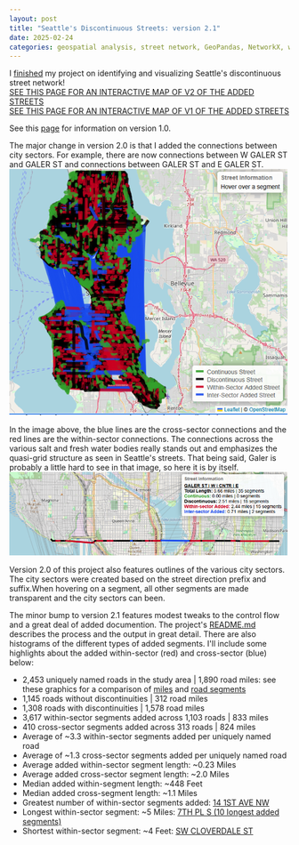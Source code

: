 ```yaml
---
layout: post
title: "Seattle's Discontinuous Streets: version 2.1"
date: 2025-02-24
categories: geospatial analysis, street network, GeoPandas, NetworkX, webmap
---
```


I [finished](https://github.com/mike-babb/seattle_streets) my project on identifying and visualizing Seattle's discontinuous street network!  
[SEE THIS PAGE FOR AN INTERACTIVE MAP OF V2 OF THE ADDED STREETS](/media/discontinuous_streets_v2.html)  
[SEE THIS PAGE FOR AN INTERACTIVE MAP OF V1 OF THE ADDED STREETS](/media/discontinuous_streets.html)  

See this [page](https://mike-babb.github.io/blog/2025/01/01/seattles-discontinuous-streets) for information on version 1.0.

The major change in version 2.0 is that I added the connections between city sectors. For example, there are now connections between W GALER ST and GALER ST and connections between GALER ST and E GALER ST.  
<img src="https://raw.githubusercontent.com/mike-babb/seattle_streets/main/graphics/ex_12_overall_v2.png" alt="overall" width="500" height="443"/>  

In the image above, the blue lines are the cross-sector connections and the red lines are the within-sector connections. The connections across the various salt and fresh water bodies really stands out and emphasizes the quasi-grid structure as seen in Seattle's streets. That being said, Galer is probably a little hard to see in that image, so here it is by itself.  
<img src="https://raw.githubusercontent.com/mike-babb/seattle_streets/main/graphics/ex_11_galer_v2.png" alt="overall" width="500" height="150"/>  

Version 2.0 of this project also features outlines of the various city sectors. The city sectors were created based on the street direction prefix and suffix.When hovering on a segment, all other segments are made transparent and the city sectors can been. 

The minor bump to version 2.1 features modest tweaks to the control flow and a great deal of added documention. The project's [README.md](link) describes the process and the output in great detail. There are also histograms of the different types of added segments. I'll include some highlights about the added within-sector (red) and cross-sector (blue) below:

* 2,453 uniquely named roads in the study area | 1,890 road miles: see these graphics for a comparison of [miles](/graphics/barplot_miles.png) and [road segments](/graphics/barplot_segment_count.png)  
* 1,145 roads without discontinuities | 312 road miles  
* 1,308 roads with discontinuities | 1,578 road miles  
* 3,617 within-sector segments added across 1,103 roads | 833 miles  
* 410 cross-sector segments added across 313 roads | 824 miles
* Average of ~3.3 within-sector segments added per uniquely named road  
* Average of ~1.3 cross-sector segments added per uniquely named road  
* Average added within-sector segment length: ~0.23 Miles  
* Average added cross-sector segment length: ~2.0 Miles  
* Median added within-segment length: ~448 Feet  
* Median added cross-segment length: ~1.1 Miles  
* Greatest number of within-sector segments added: [14 1ST AVE NW](https://raw.githubusercontent.com/mike-babb/seattle_streets/main/graphics/ex_14_most_added_segments_v2.png)  
* Longest within-sector segment: ~5 Miles:  [7TH PL S (10 longest added segments)](https://raw.githubusercontent.com/mike-babb/seattle_streets/main/graphics/ex_15_longest_added_segments_v2.png)  
* Shortest within-sector segment: ~4 Feet: [SW CLOVERDALE ST ](https://raw.githubusercontent.com/mike-babb/seattle_streets/main/graphics/ex_06_shortest_segment.png)  



